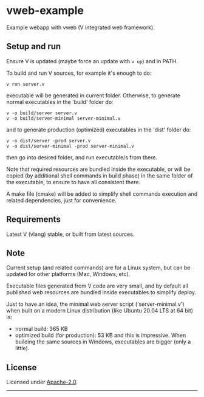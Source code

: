 # vweb-example

Example webapp with vweb (V integrated web framework).


## Setup and run

Ensure V is updated (maybe force an update with `v up`) and in PATH.

To build and run V sources, for example it's enough to do:
```
v run server.v
```
executable will be generated in current folder.
Otherwise, to generate normal executables in the 'build' folder do:
```
v -o build/server server.v
v -o build/server-minimal server-minimal.v
```
and to generate production (optimized) executables in the 'dist' folder do:
```
v -o dist/server -prod server.v
v -o dist/server-minimal -prod server-minimal.v
```
then go into desired folder, and run executable/s from there.

Note that required resources are bundled inside the executable, 
or will be copied (by additional shell commands in build phase) in the same folder of the executable, 
to ensure to have all consistent there.

A make file (cmake) will be added to simplify shell commands execution and related dependencies, 
just for convenience.


## Requirements

Latest V (vlang) stable, or built from latest sources.


## Note

Current setup (and related commands) are for a Linux system, 
but can be updated for other platforms (Mac, Windows, etc).

Executable files generated from V code are very small, 
and by default all published web resources are bundled inside executables 
to simplify deploy.

Just to have an idea, the minimal web server script ('server-minimal.v') 
when built on a modern Linux distribution (like Ubuntu 20.04 LTS at 64 bit) is:
- normal build: 365 KB
- optimized build (for production): 53 KB
and this is impressive.
When building the same sources in Windows, executables are bigger (only a little).


## License

Licensed under [Apache-2.0](./LICENSE).

----
